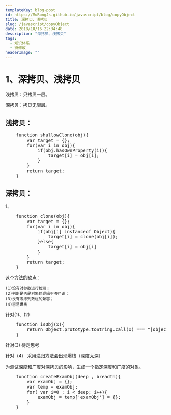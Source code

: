 ```yaml
---
templateKey: blog-post
id: https://MuRongJs.github.io/javascript/blog/copyObject
title: 深拷贝、浅拷贝
slug: /javascript/copyObject
date: 2018/10/16 22:34:48 
description: "深拷贝、浅拷贝"
tags:
  - 知识体系
  - 待修改
headerImage: ""
---
```

# 1、深拷贝、浅拷贝 #
浅拷贝：只拷贝一层。

深拷贝：拷贝无限层。

## 浅拷贝： ##
<pre>
	function shallowClone(obj){
		var target = {};
		for(var i in obj){
			if(obj.hasOwnProperty(i)){
				target[i] = obj[i];
			}
		}
		return target;
	}
</pre>

## 深拷贝： ##

1、
<pre>
	function clone(obj){
		var target = {};
		for(var i in obj){
			if(obj[i] instanceof Object){
				target[i] = clone(obj[i]);
			}else{
				target[i] = obj[i]
			}
		}
		return target;
	}
</pre>
这个方法的缺点：

	(1)没有对参数进行检测；
	(2)判断是否是对象的逻辑不够严谨；
	(3)没有考虑到数组的兼容；
	(4)容易爆栈
针对(1)、(2)
<pre>
	function isObj(x){
		return Object.prototype.toString.call(x) === "[object Object]"
	}
</pre>
针对(3)
待定思考

针对（4）
采用递归方法会出现爆栈（深度太深）

为测试深度和广度对深拷贝的影响，生成一个指定深度和广度的对象。
<pre>
	function createExamObj(deep , breadth){
		var examObj = {};
		var temp = examObj;
		for( var i=0 ; i < deep; i++){
			examObj = temp['examObj'] = {};
		}
	}
</pre>